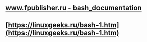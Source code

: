 ## [www.fpublisher.ru - bash_documentation](https://www.fpublisher.ru/documentation/bash_documentation)

## [https://linuxgeeks.ru/bash-1.htm](https://linuxgeeks.ru/bash-1.htm)